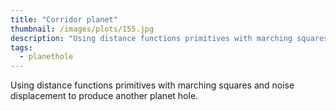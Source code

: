 ```yaml
---
title: "Corridor planet"
thumbnail: /images/plots/155.jpg
description: "Using distance functions primitives with marching squares and noise displacement to produce another planet hole."
tags:
  - planethole
---
```


Using distance functions primitives with marching squares and noise displacement to produce another planet hole.
